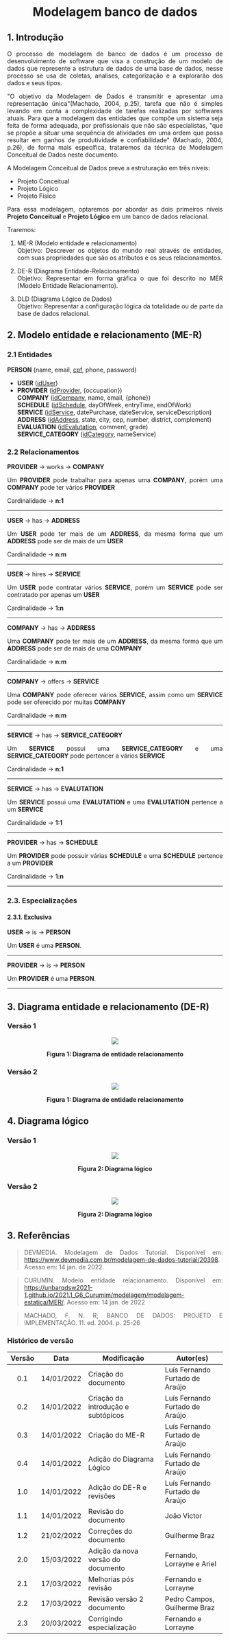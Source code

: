 # <center> Modelagem banco de dados

<div align="justify">

## 1. Introdução

O processo de modelagem de banco de dados é um processo de desenvolvimento de software que visa a construção de um modelo de dados que represente a estrutura de dados de uma base de dados, nesse processo se usa de coletas, analises, categorização e a explorarão dos dados e seus tipos.

"O objetivo da Modelagem de Dados é transmitir e apresentar uma representação única"(Machado, 2004, p.25), tarefa que não é simples levando em conta a complexidade de tarefas realizadas por softwares atuais. Para que a modelagem das entidades que compõe um sistema seja feita de forma adequada, por profissionais que não são especialistas, "que se propõe a situar uma sequência de atividades em uma ordem que possa resultar em ganhos de produtividade e confiabilidade" (Machado, 2004, p.26), de forma mais específica, trataremos da técnica de Modelagem Conceitual de Dados neste documento.

A Modelagem Conceitual de Dados preve a estruturação em três níveis:

- Projeto Conceitual
- Projeto Lógico
- Projeto Físico


Para essa modelagem, optaremos por abordar as dois primeiros níveis **Projeto Conceitual** e **Projeto Lógico** em um banco de dados relacional.

Traremos:

1. ME-R (Modelo entidade e relacionamento)<br>
   Objetivo: Descrever os objetos do mundo real através de entidades, com suas propriedades que são os atributos e os seus relacionamentos.

2. DE-R (Diagrama Entidade-Relacionamento)<br>
   Objetivo: Representar em forma gráfica o que foi descrito no MER (Modelo Entidade Relacionamento).

3. DLD (Diagrama Lógico de Dados)<br>
   Objetivo: Representar a configuração lógica da totalidade ou de parte da base de dados relacional.

## 2. Modelo entidade e relacionamento (ME-R)

### 2.1 Entidades

**PERSON** (name, email, <u>cpf</u>, phone, password)<br>
-   **USER** (<u>idUser</u>)<br>
-   **PROVIDER** (<u>idProvider</u>, {occupation})<br>
**COMPANY** (<u>idCompany</u>, name, email, {phone})<br>
**SCHEDULE** (<u>idSchedule</u>, dayOfWeek, entryTime, endOfWork)<br>
**SERVICE** (<u>idService</u>, datePurchase, dateService, serviceDescription)<br>
**ADDRESS** (<u>idAddress</u>, state, city, cep, number, district, complement)<br>
**EVALUATION** (<u>idEvalutation</u>, comment, grade)<br>
**SERVICE_CATEGORY** (<u>idCategory</u>, nameService)<br>

### 2.2 Relacionamentos

**PROVIDER** -> works -> **COMPANY**

Um **PROVIDER** pode trabalhar para apenas uma **COMPANY**, porém uma **COMPANY** pode ter vários **PROVIDER**

Cardinalidade -> **n:1**

<hr>

**USER** -> has -> **ADDRESS**

Um **USER** pode ter mais de um **ADDRESS**, da mesma forma que um **ADDRESS** pode ser de mais de um **USER**

Cardinalidade -> **n:m**

<hr>

**USER** -> hires -> **SERVICE**

Um **USER** pode contratar vários **SERVICE**, porém um **SERVICE** pode ser contratado por apenas um **USER**

Cardinalidade -> **1:n**

<hr>

**COMPANY** -> has -> **ADDRESS**

Uma **COMPANY** pode ter mais de um **ADDRESS**, da mesma forma que um **ADDRESS** pode ser de mais de uma **COMPANY**

Cardinalidade -> **n:m**

<hr>

**COMPANY** -> offers -> **SERVICE**

Uma **COMPANY** pode oferecer vários **SERVICE**, assim como um **SERVICE** pode ser oferecido por muitas **COMPANY**

Cardinalidade -> **n:m**

<hr>

**SERVICE** -> has -> **SERVICE_CATEGORY**

Um **SERVICE** possui uma **SERVICE_CATEGORY** e uma **SERVICE_CATEGORY** pode pertencer a vários **SERVICE**

Cardinalidade -> **n:1**

<hr>

**SERVICE** -> has -> **EVALUTATION**

Um **SERVICE** possui uma **EVALUTATION** e uma **EVALUTATION** pertence a um **SERVICE**

Cardinalidade -> **1:1**

<hr>

**PROVIDER** -> has -> **SCHEDULE**

Um **PROVIDER** pode possuir várias **SCHEDULE** e uma **SCHEDULE** pertence a um **PROVIDER**

Cardinalidade -> **1:n**
<hr>

### 2.3. Especializações
#### 2.3.1. Exclusiva

**USER** -> is -> **PERSON**

Um **USER** é uma **PERSON**.

<hr>

**PROVIDER** -> is -> **PERSON**

Um **PROVIDER** é uma **PERSON**.

<hr>

## 3. Diagrama entidade e relacionamento (DE-R)

### Versão 1
<p align='center'>
    <img src='assets/images/modelagemBanco/V1-MER.png' width=auto height=auto>
    <figcaption align='center'>
        <b>Figura 1: Diagrama de entidade relacionamento</b>
        <br>
    </figcaption>
</p>

### Versão 2
<p align='center'>
    <img src='assets/images/modelagemBanco/v2-DERR.jpg' width=auto height=auto>
    <figcaption align='center'>
        <b>Figura 1: Diagrama de entidade relacionamento</b>
        <br>
    </figcaption>
</p>

## 4. Diagrama lógico

### Versão 1
<p align='center'>
    <img src='assets/images/modelagemBanco/V1-DE-LOGICO.png' width=auto height=auto>
    <figcaption align='center'>
        <b>Figura 2: Diagrama lógico</b>
        <br>
    </figcaption>
</p>


### Versão 2
<p align='center'>
    <img src='assets/images/modelagemBanco/v2-DLDR.jpg' width=auto height=auto>
    <figcaption align='center'>
        <b>Figura 2: Diagrama lógico</b>
        <br>
    </figcaption>
</p>

## 3. Referências

> DEVMEDIA. Modelagem de Dados Tutorial. Disponível em: https://www.devmedia.com.br/modelagem-de-dados-tutorial/20398. Acesso em: 14 jan. de 2022.

> CURUMIN. Modelo entidade relacionamento. Disponível em: https://unbarqdsw2021-1.github.io/2021.1_G6_Curumim/modelagem/modelagem-estatica/MER/. Acesso em: 14 jan. de 2022

> MACHADO, F. N. R; BANCO DE DADOS: PROJETO E IMPLEMENTAÇÃO. 11. ed. 2004. p. 25-26

</div>

### Histórico de versão

| Versão | Data       | Modificação                        | Autor(es)                       |
| :----: | ---------- | ---------------------------------- | ------------------------------- |
|  0.1   | 14/01/2022 | Criação do documento               | Luís Fernando Furtado de Araújo |
|  0.2   | 14/01/2022 | Criação da introdução e subtópicos | Luís Fernando Furtado de Araújo |
|  0.3   | 14/01/2022 | Criação do ME-R                    | Luís Fernando Furtado de Araújo |
|  0.4   | 14/01/2022 | Adição do Diagrama Lógico          | Luís Fernando Furtado de Araújo |
|  1.0   | 14/01/2022 | Adição do DE-R e revisões          | Luís Fernando Furtado de Araújo |
|  1.1   | 14/01/2022 | Revisão do documento               | João Victor                     |
|  1.2   | 21/02/2022 | Correções do documento             | Guilherme Braz                  |
|  2.0   | 15/03/2022 | Adição da nova versão do documento | Fernando, Lorrayne e Ariel      |
|  2.1   | 17/03/2022 | Melhorias pós revisão 	     	   | Fernando e Lorrayne             |
|  2.2   | 17/03/2022 | Revisão versão 2 documento 	       | Pedro Campos, Guilherme Braz    |
|  2.3   | 20/03/2022 | Corrigindo especialização     	   | Fernando e Lorrayne             |